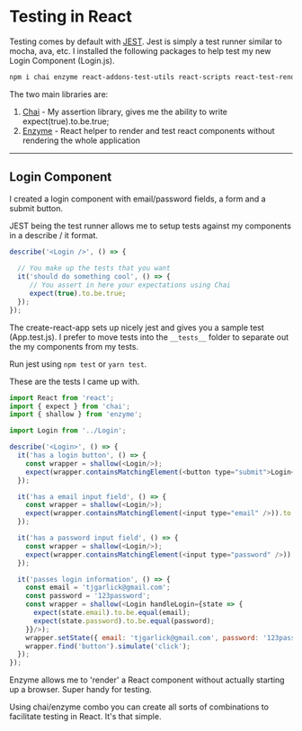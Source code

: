 # Testing in React

Testing comes by default with [JEST](https://facebook.github.io/jest/).  Jest is simply a test runner similar to mocha, ava, etc.  I installed the following packages to help test my new Login Component (Login.js).
  
  
```bash
npm i chai enzyme react-addons-test-utils react-scripts react-test-renderer -D
```
The two main libraries are: 

1. [Chai](http://chaijs.com/api/bdd/) - My assertion library, gives me the ability to write expect(true).to.be.true;
2. [Enzyme](http://airbnb.io/enzyme/) - React helper to render and test react components without rendering the whole application

---

## Login Component

I created a login component with email/password fields, a form and a submit button.
 
JEST being the test runner allows me to setup tests against my components in a describe / it format.

```js
describe('<Login />', () => {
  
  // You make up the tests that you want
  it('should do something cool', () => {
     // You assert in here your expectations using Chai
     expect(true).to.be.true;
  });
});
```

The create-react-app sets up nicely jest and gives you a sample test (App.test.js).  I prefer to move tests into the `__tests__` folder to separate out the my components from my tests.

Run jest using `npm test` or `yarn test`.


These are the tests I came up with.

```js
import React from 'react';
import { expect } from 'chai';
import { shallow } from 'enzyme';

import Login from '../Login';

describe('<Login>', () => {
  it('has a login button', () => {
    const wrapper = shallow(<Login/>);
    expect(wrapper.containsMatchingElement(<button type="submit">Login</button>)).to.be.true;
  });

  it('has a email input field', () => {
    const wrapper = shallow(<Login/>);
    expect(wrapper.containsMatchingElement(<input type="email" />)).to.be.true;
  });

  it('has a password input field', () => {
    const wrapper = shallow(<Login/>);
    expect(wrapper.containsMatchingElement(<input type="password" />)).to.be.true;
  });

  it('passes login information', () => {
    const email = 'tjgarlick@gmail.com';
    const password = '123password';
    const wrapper = shallow(<Login handleLogin={state => {
      expect(state.email).to.be.equal(email);
      expect(state.password).to.be.equal(password);
    }}/>);
    wrapper.setState({ email: 'tjgarlick@gmail.com', password: '123password'});
    wrapper.find('button').simulate('click');
  });
});

```

Enzyme allows me to 'render' a React component without actually starting up a browser.  Super handy for testing.

Using chai/enzyme combo you can create all sorts of combinations to facilitate testing in React.  It's that simple.